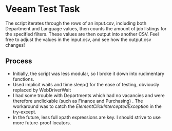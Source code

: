 
# Veeam Test Task

The script iterates through the rows of an input.csv, including both Department and Language values, then counts the amount of job listings for the specified filters. These values are then output into another CSV. Feel free to adjust the values in the input.csv, and see how the output.csv changes!



## Process

* Initially, the script was less modular, so I broke it down into rudimentary functions.
* Used implicit waits and time.sleep() for the ease of testing, obviously replaced by WebDriverWait
* I had some trouble with Departments which had no vacancies and were therefore unclickable (such as Finance and Purchasing) . The workaround was to catch the _ElementClickInterceptedException_ in the try-except.
* In the future, less full xpath expressions are key. I should strive to use more future-proof locators.
